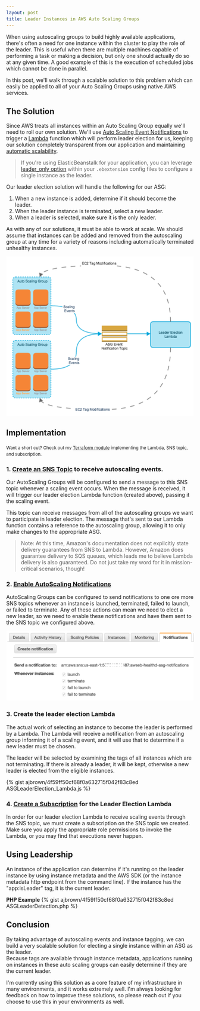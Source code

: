 ```yaml
---
layout: post
title: Leader Instances in AWS Auto Scaling Groups
---
```


When using autoscaling groups to build highly available applications, there's
often a need for one instance within the cluster to play the role of the leader.
This is useful when there are multiple machines capable of performing a task or
making a decision, but only one should actually do so at any given time.  A good
example of this is the execution of scheduled jobs which cannot be done in
parallel.

In this post, we'll walk through a scalable solution to this problem which can
easily be applied to all of your Auto Scaling Groups using native AWS services.

The Solution
------------

Since AWS treats all instances within an Auto Scaling Group equally we'll need to
roll our own solution.  We'll
use [Auto Scaling Event Notifications](http://docs.aws.amazon.com/autoscaling/latest/userguide/ASGettingNotifications.html)
to trigger a [Lambda](https://aws.amazon.com/lambda/) function which will
perform leader election for us, keeping our solution completely transparent from
our application and maintaining [automatic scalability](http://automaticscalability.com).

>  If you're using ElasticBeanstalk for your application, you can leverage
>  [leader_only option](http://docs.aws.amazon.com/elasticbeanstalk/latest/dg/customize-containers-ec2.html)
>  within your `.ebextension` config files to configure a single instance as
>  the leader.  

Our leader election solution will handle the following for our ASG:

1. When a new instance is added, determine if it should become the leader.
2. When the leader instance is terminated, select a new leader.
3. When a leader is selected, make sure it is the only leader.

As with any of our solutions, it must be able to work at scale.  We should assume
that instances can be added and removed from the autoscaling group at any time
for a variety of reasons including automatically terminated unhealthy instances.

![ASG Leader Election Diagram](/assets/images/asg_leader_election.png)

Implementation
--------------

<small class="footnote">Want a short cut?  Check out my [Terraform module](https://github.com/TerraKitIO/aws-asg-leader-election)
implementing the Lambda, SNS topic, and subscription.</small>

### 1. [Create an SNS Topic](https://console.aws.amazon.com/sns/v2/home?region=us-east-1#/home) to receive autoscaling events.

Our AutoScaling Groups will be configured to send a message to this SNS topic
whenever a scaling event occurs.  When the message is received, it will trigger
our leader election Lambda function (created above), passing it the scaling event.

This topic can receive messages from all of the autoscaling groups we want to
participate in leader election.  The message that's sent to our Lambda function
contains a reference to the autoscaling group, allowing it to only make changes
to the appropriate ASG.

> Note: At this time, Amazon's documentation does not explicitly state delivery
> guarantees from SNS to Lambda.  However, Amazon does guarantee delivery to SQS
> queues, which leads me to believe Lambda delivery is also guaranteed.  Do not
> just take my word for it in mission-critical scenarios, though!

### 2. [Enable AutoScaling Notifications](http://docs.aws.amazon.com/autoscaling/latest/userguide/ASGettingNotifications.html)

AutoScaling Groups can be configured to send notifications to one ore more SNS
topics whenever an instance is launched, terminated, failed to launch, or failed
to terminate.  Any of these actions can mean we need to elect a new leader, so
we need to enable these notifications and have them sent to the SNS topic we
configured above.

![Enable Event Notifications](/assets/images/asg_enable_event_notifications.png)

### 3. Create the leader election Lambda

The actual work of selecting an instance to become the leader is performed by a
Lambda.  The Lambda will receive a notification from an autoscaling group
informing it of a scaling event, and it will use that to determine if a new
leader must be chosen.

The leader will be selected by examining the tags of all instances which
are not terminating.  If there is already a leader, it will be kept, otherwise a
new leader is elected from the eligible instances.

{% gist ajbrown/4f59ff50cf68f0a632715f042f83c8ed ASGLeaderElection_Lambda.js %}

### 4. [Create a Subscription](http://docs.aws.amazon.com/sns/latest/dg/sns-lambda.html) for the Leader Election Lambda

In order for our leader election Lambda to receive scaling events through the
SNS topic, we must create a subscription on the SNS topic we created.  Make sure
you apply the appropriate role permissions to invoke the Lambda, or you may find
that executions never happen.


Using Leadership
----------------

An instance of the application can determine if it's running on the leader
instance by using instance metadata and the AWS SDK (or the instance metadata
http endpoint from the command line).  If the instance has the "app:isLeader"
tag, it is the current leader.

**PHP Example**
{% gist ajbrown/4f59ff50cf68f0a632715f042f83c8ed ASGLeaderDetection.php %}



Conclusion
----------

By taking advantage of autoscaling events and instance tagging, we can build a
very scalable solution for electing a single instance within an ASG as the leader.  
Because tags are available through instance metadata, applications running on
instances in these auto scaling groups can easily determine if they are the current
leader.  

I'm currently using this solution as a core feature of my infrastructure in many
environments, and it works extremely well.  I'm always looking for feedback on
how to improve these solutions, so please reach out if you choose to use this
in your environments as well.
